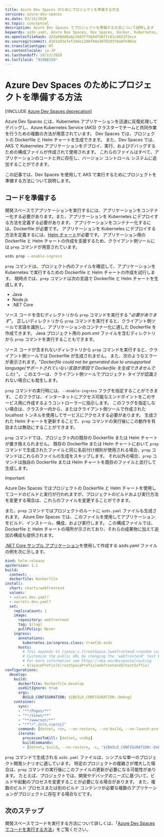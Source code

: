 ```yaml
---
title: Azure Dev Spaces のためにプロジェクトを準備する方法
services: azure-dev-spaces
ms.date: 03/24/2020
ms.topic: conceptual
description: Azure Dev Spaces でプロジェクトを準備する方法について説明します
keywords: azds.yaml, Azure Dev Spaces, Dev Spaces, Docker, Kubernetes, Azure, AKS, Azure Kubernetes Service, コンテナー
ms.openlocfilehash: d2da69dd8a8c2683ff584dfd0ffc61cb023f2ece
ms.sourcegitcommit: d103a93e7ef2dde1298f04e307920378a87e982a
ms.translationtype: HT
ms.contentlocale: ja-JP
ms.lasthandoff: 10/13/2020
ms.locfileid: "91968159"
---
```

# <a name="how-preparing-a-project-for-azure-dev-spaces-works"></a>Azure Dev Spaces のためにプロジェクトを準備する方法

[!INCLUDE [Azure Dev Spaces deprecation](../../includes/dev-spaces-deprecation.md)]

Azure Dev Spaces には、Kubernetes アプリケーションを迅速に反復処理してデバッグし、Azure Kubernetes Service (AKS) クラスターでチームと共同作業を行うための複数の方法が用意されています。 Dev Spaces では、プロジェクトの Dockerfile と Helm チャートを生成できます。 また、Dev Spaces では、AKS で Kubernetes アプリケーションをデプロイ、実行、およびデバッグするための構成ファイルが作成されて使用されます。 これらのファイルはすべて、アプリケーションのコードと共に存在し、バージョン コントロール システムに追加することができます。

この記事では、Dev Spaces を使用して AKS で実行するためにプロジェクトを準備する方法について説明します。

## <a name="prepare-your-code"></a>コードを準備する

開発スペースでアプリケーションを実行するには、アプリケーションをコンテナー化する必要があります。また、アプリケーションを Kubernetes にデプロイする方法を定義する必要があります。 アプリケーションをコンテナー化するには、Dockerfile が必要です。 アプリケーションを Kubernetes にデプロイする方法を定義するには、[Helm チャート](https://docs.helm.sh/)が必要です。 アプリケーション用の Dockerfile と Helm チャートの作成を支援するため、クライアント側ツールには `prep` コマンドが用意されています。

```cmd
azds prep --enable-ingress
```

`prep` コマンドは、プロジェクト内のファイルを確認して、アプリケーションを Kubernetes で実行するための Dockerfile と Helm チャートの作成を試行します。 現時点では、`prep` コマンドは次の言語で Dockerfile と Helm チャートを生成します。

* Java
* Node.js
* .NET Core

ソース コードを含むディレクトリから `prep` コマンドを実行する "*必要があります*"。 正しいディレクトリから `prep` コマンドを実行すると、クライアント側ツールで言語を識別し、アプリケーションのコンテナー化に適した Dockerfile を作成できます。 Java プロジェクト用の *pom.xml* ファイルを含むディレクトリから `prep` コマンドを実行することもできます。

ソース コードが含まれないディレクトリから `prep` コマンドを実行すると、クライアント側ツールでは Dockerfile が生成されません。 また、次のようなエラーが表示されます。"*Dockerfile could not be generated due to unsupported language\(サポートされていない言語が原因で Dockerfile を生成できませんでした\)* "。 このエラーは、クライアント側ツールでプロジェクト タイプが認識されない場合にも発生します。

`prep` コマンドの実行時には、`--enable-ingress` フラグを指定することができます。 このフラグは、インターネットにアクセス可能なエンドポイントをこのサービス用に作成するようコントローラーに指示します。 このフラグを指定しない場合は、クラスター内から、またはクライアント側ツールで作成された localhost トンネルを使用してサービスにアクセスする必要があります。 生成された Helm チャートを更新することで、`prep` コマンドの実行後にこの動作を有効または無効にすることができます。

`prep` コマンドでは、プロジェクト内の既存の Dockerfile または Helm チャートが置き換えられません。 既存の Dockerfile または Helm チャートにおいて `prep` コマンドで生成されたファイルと同じ名前付け規則が使用される場合、`prep` コマンドはこれらのファイルの生成をスキップします。 それ以外の場合、`prep` コマンドは独自の Dockerfile または Helm チャートを既存のファイルと並行して生成します。

> [!IMPORTANT]
> Azure Dev Spaces ではプロジェクトの Dockerfile と Helm チャートを使用してコードのビルドと実行が行われますが、プロジェクトのビルドおよび実行方法を変更する場合は、これらのファイルを変更することができます。

また、`prep` コマンドではプロジェクトのルートに `azds.yaml` ファイルも生成されます。 Azure Dev Spaces では、このファイルを使用してアプリケーションをビルド、インストール、構成、および実行します。 この構成ファイルでは、Dockerfile と Helm チャートの場所が示されており、それらの成果物に加えて追加の構成も提供されます。

[.NET Core サンプル アプリケーション](https://github.com/Azure/dev-spaces/tree/master/samples/dotnetcore/getting-started/webfrontend)を使用して作成する azds.yaml ファイルの例を次に示します。

```yaml
kind: helm-release
apiVersion: 1.1
build:
  context: .
  dockerfile: Dockerfile
install:
  chart: charts/webfrontend
  values:
  - values.dev.yaml?
  - secrets.dev.yaml?
  set:
    replicaCount: 1
    image:
      repository: webfrontend
      tag: $(tag)
      pullPolicy: Never
    ingress:
      annotations:
        kubernetes.io/ingress.class: traefik-azds
      hosts:
        # This expands to [space.s.][rootSpace.]webfrontend.<random suffix>.<region>.azds.io
        # Customize the public URL by changing the 'webfrontend' text between the $(rootSpacePrefix) and $(hostSuffix) tokens
        # For more information see https://aka.ms/devspaces/routing
        - $(spacePrefix)$(rootSpacePrefix)webfrontend$(hostSuffix)
configurations:
  develop:
    build:
      dockerfile: Dockerfile.develop
      useGitIgnore: true
      args:
        BUILD_CONFIGURATION: ${BUILD_CONFIGURATION:-Debug}
    container:
      sync:
      - "**/Pages/**"
      - "**/Views/**"
      - "**/wwwroot/**"
      - "!**/*.{sln,csproj}"
      command: [dotnet, run, --no-restore, --no-build, --no-launch-profile, -c, "${BUILD_CONFIGURATION:-Debug}"]
      iterate:
        processesToKill: [dotnet, vsdbg]
        buildCommands:
        - [dotnet, build, --no-restore, -c, "${BUILD_CONFIGURATION:-Debug}"]
```

`prep` コマンドで生成される `azds.yaml` ファイルは、シンプルな単一のプロジェクト開発シナリオに適しています。 特定のプロジェクトの複雑さが増大した場合は、`prep` コマンドの実行後にこのファイルの更新が必要になる可能性があります。 たとえば、プロジェクトでは、開発やデバッグのニーズに基づいて、ビルドや起動のプロセスを変更することが必要になる場合があります。 また、複数のビルド プロセスまたは別のビルド コンテンツが必要な複数のアプリケーションがプロジェクトに存在する場合などです。

## <a name="next-steps"></a>次のステップ

開発スペースでコードを実行する方法について詳しくは、「[Azure Dev Spaces でコードを実行する方法][how-it-works-up]」をご覧ください。

[how-it-works-up]: how-dev-spaces-works-up.md